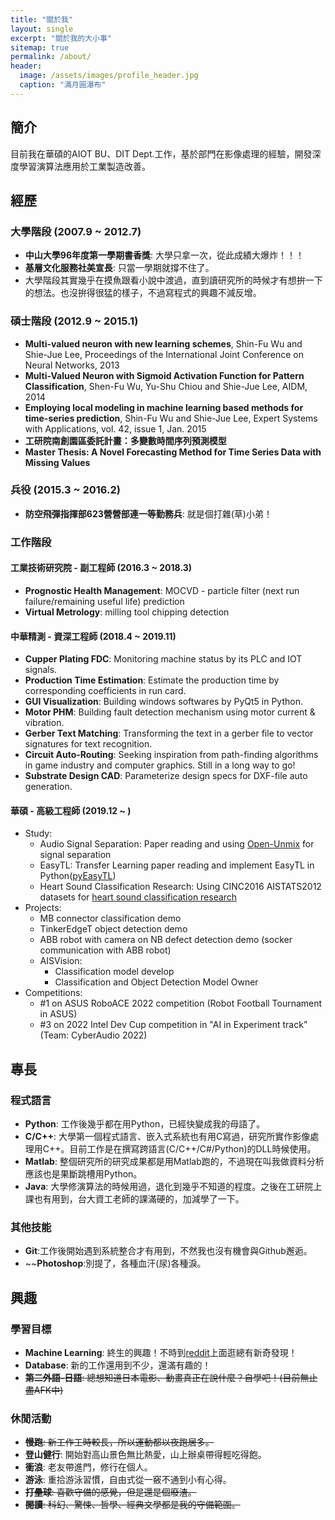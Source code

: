 ```yaml
---
title: "關於我"
layout: single
excerpt: "關於我的大小事"
sitemap: true
permalink: /about/
header:
  image: /assets/images/profile_header.jpg
  caption: "滿月圓瀑布"
---
```

## 簡介
目前我在華碩的AIOT BU、DIT Dept.工作，基於部門在影像處理的經驗，開發深度學習演算法應用於工業製造改善。

## 經歷
### 大學階段 (2007.9 ~ 2012.7)
- **中山大學96年度第一學期書香獎**: 大學只拿一次，從此成績大爆炸！！！
- **基層文化服務社美宣長**: 只當一學期就撐不住了。
- 大學階段其實幾乎在摸魚跟看小說中渡過，直到讀研究所的時候才有想拚一下的想法。也沒拚得很猛的樣子，不過寫程式的興趣不減反增。

### 碩士階段 (2012.9 ~ 2015.1)
- **Multi-valued neuron with new learning schemes**, Shin-Fu Wu and Shie-Jue Lee, Proceedings of the International Joint Conference on Neural Networks, 2013
- **Multi-Valued Neuron with Sigmoid Activation Function for Pattern Classification**, Shen-Fu Wu, Yu-Shu Chiou and Shie-Jue Lee, AIDM, 2014
- **Employing local modeling in machine learning based methods for time-series prediction**, Shin-Fu Wu and Shie-Jue Lee, Expert Systems with Applications, vol. 42, issue 1, Jan. 2015
- **工研院南創園區委託計畫：多變數時間序列預測模型**
- **Master Thesis: A Novel Forecasting Method for Time Series Data with Missing Values**

### 兵役 (2015.3 ~ 2016.2)
- **防空飛彈指揮部623營營部連一等勤務兵**: 就是個打雜(草)小弟！

### 工作階段
#### 工業技術研究院 - 副工程師 (2016.3 ~ 2018.3)
- **Prognostic Health Management**: MOCVD - particle filter (next run failure/remaining useful life) prediction
- **Virtual Metrology**: milling tool chipping detection

#### 中華精測 - 資深工程師 (2018.4 ~ 2019.11)
- **Cupper Plating FDC**: Monitoring machine status by its PLC and IOT signals.
- **Production Time Estimation**: Estimate the production time by corresponding coefficients in run card.
- **GUI Visualization**: Building windows softwares by PyQt5 in Python.
- **Motor PHM**: Building fault detection mechanism using motor current & vibration.
- **Gerber Text Matching**: Transforming the text in a gerber file to vector signatures for text recognition.
- **Circuit Auto-Routing**: Seeking inspiration from path-finding algorithms in game industry and computer graphics. Still in a long way to go!
- **Substrate Design CAD**: Parameterize design specs for DXF-file auto generation.

#### 華碩 - 高級工程師 (2019.12 ~ )
- Study:
	- Audio Signal Separation: Paper reading and using [Open-Unmix](https://sigsep.github.io/open-unmix/) for signal separation
	- EasyTL: Transfer Learning paper reading and implement EasyTL in Python([pyEasyTL](https://github.com/KodeWorker/pyEasyTL))
	- Heart Sound Classification Research: Using CINC2016 AISTATS2012 datasets for [heart sound classification research](https://github.com/KodeWorker/HeartSound)
- Projects:
	- MB connector classification demo
	- TinkerEdgeT object detection demo
	- ABB robot with camera on NB defect detection demo (socker communication with ABB robot)
	- AISVision: 
		- Classification model develop
		- Classification and Object Detection Model Owner
- Competitions:
	- #1 on ASUS RoboACE 2022 competition (Robot Football Tournament in ASUS)
	- #3 on 2022 Intel Dev Cup competition in "AI in Experiment track" (Team: CyberAudio 2022)

## 專長
### 程式語言
- **Python**: 工作後幾乎都在用Python，已經快變成我的母語了。
- **C/C++**: 大學第一個程式語言、嵌入式系統也有用C寫過，研究所實作影像處理用C++。目前工作是在撰寫跨語言(C/C++/C#/Python)的DLL時候使用。
- **Matlab**: 整個研究所的研究成果都是用Matlab跑的，不過現在叫我做資料分析應該也是果斷跳槽用Python。
- **Java**: 大學修演算法的時候用過，退化到幾乎不知道的程度。之後在工研院上課也有用到，台大資工老師的課滿硬的，加減學了一下。

### 其他技能
- **Git**:工作後開始遇到系統整合才有用到，不然我也沒有機會與Github邂逅。
- ~~**Photoshop**:別提了，各種血汗(尿)各種淚。

## 興趣
### 學習目標
- **Machine Learning**: 終生的興趣！不時到[reddit](https://www.reddit.com/r/MachineLearning/)上面逛總有新奇發現！
- **Database**: 新的工作還用到不少，還滿有趣的！
- ~~**第二外語-日語**: 總想知道日本電影、動畫真正在說什麼？自學吧！(目前無止盡AFK中)~~

### 休閒活動
- ~~**慢跑**: 新工作工時較長，所以運動都以夜跑居多。~~
- **登山健行**: 開始對高山景色無比熱愛，山上辦桌帶得輕吃得飽。
- **衝浪**: 老友帶進門，修行在個人。
- **游泳**: 重拾游泳習慣，自由式從一竅不通到小有心得。
- ~~**打壘球**: 喜歡守備的感覺，但是還是個廢渣。~~
- ~~**閱讀**: 科幻、驚悚、哲學、經典文學都是我的守備範圍。~~
